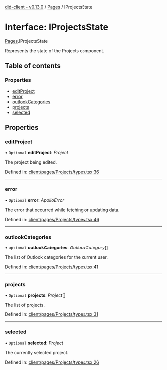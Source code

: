 [did-client - v0.13.0](../README.md) / [Pages](../modules/pages.md) / IProjectsState

# Interface: IProjectsState

[Pages](../modules/pages.md).IProjectsState

Represents the state of the Projects component.

## Table of contents

### Properties

- [editProject](pages.iprojectsstate.md#editproject)
- [error](pages.iprojectsstate.md#error)
- [outlookCategories](pages.iprojectsstate.md#outlookcategories)
- [projects](pages.iprojectsstate.md#projects)
- [selected](pages.iprojectsstate.md#selected)

## Properties

### editProject

• `Optional` **editProject**: *Project*

The project being edited.

Defined in: [client/pages/Projects/types.tsx:36](https://github.com/Puzzlepart/did/blob/dev/client/pages/Projects/types.tsx#L36)

___

### error

• `Optional` **error**: *ApolloError*

The error that occurred while fetching or updating data.

Defined in: [client/pages/Projects/types.tsx:46](https://github.com/Puzzlepart/did/blob/dev/client/pages/Projects/types.tsx#L46)

___

### outlookCategories

• `Optional` **outlookCategories**: *OutlookCategory*[]

The list of Outlook categories for the current user.

Defined in: [client/pages/Projects/types.tsx:41](https://github.com/Puzzlepart/did/blob/dev/client/pages/Projects/types.tsx#L41)

___

### projects

• `Optional` **projects**: *Project*[]

The list of projects.

Defined in: [client/pages/Projects/types.tsx:31](https://github.com/Puzzlepart/did/blob/dev/client/pages/Projects/types.tsx#L31)

___

### selected

• `Optional` **selected**: *Project*

The currently selected project.

Defined in: [client/pages/Projects/types.tsx:26](https://github.com/Puzzlepart/did/blob/dev/client/pages/Projects/types.tsx#L26)
